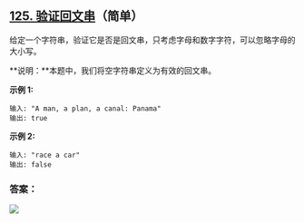 ## [125. 验证回文串](https://leetcode-cn.com/problems/valid-palindrome/)（简单）

给定一个字符串，验证它是否是回文串，只考虑字母和数字字符，可以忽略字母的大小写。

**说明：**本题中，我们将空字符串定义为有效的回文串。

**示例 1:**

```
输入: "A man, a plan, a canal: Panama"
输出: true
```

**示例 2:**

```
输入: "race a car"
输出: false
```



### 答案：



![](https://img-blog.csdnimg.cn/20200807155236311.png)

#### 